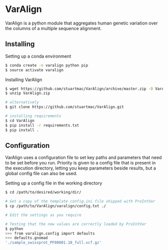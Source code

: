 # VarAlign
VarAlign is a python module that aggregates human genetic variation over the columns of a multiple sequence alignment.

## Installing

Setting up a conda environment
```sh
$ conda create -n varalign python pip
$ source activate varalign
```

Installing VarAlign

```sh
$ wget https://github.com/stuartmac/VarAlign/archive/master.zip -O VarAlign.zip
$ unzip VarAlign.zip

# alternatively
$ git clone https://github.com/stuartmac/VarAlign.git

# installing requirements
$ cd VarAlign
$ pip install -r requirements.txt
$ pip install .
```


## Configuration

VarAlign uses a configuration file to set key paths and parameters that need to be set before you run. Priority is given to a config file
that is present in the execution directory, letting you keep parameters beside results, but a global config file can also be used.

Setting up a config file in the working directory
```sh
$ cd /path/to/desired/working/dir/

# Get a copy of the template config.ini file shipped with ProIntVar
$ cp /path/to/VarAlign/varalign/config.txt ./

# Edit the settings as you require

# Testing that the new values are correctly loaded by ProIntVar
$ python
>>> from varalign.config import defaults
>>> defaults.gnomad
'./sample_swissprot_PF00001.18_full.vcf.gz'
```
